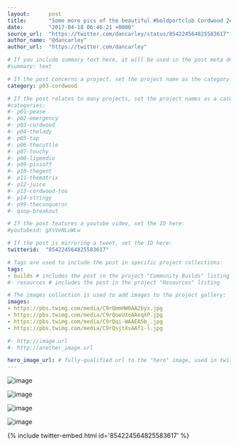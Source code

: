 ```yaml
---
layout:      post
title:       "Some more pics of the beautiful #boldportclub Cordwood 2ed."
date:        "2017-04-18 06:46:21 +0000"
source_url:  "https://twitter.com/dancarley/status/854224564825583617"
author_name: "@dancarley"
author_url:  "https://twitter.com/dancarley"

# If you include summary text here, it will be used in the post meta description instead of an excerpt from the post body
#summary: text

# If the post concerns a project, set the project name as the category:
category: p03-cordwood

# If the post relates to many projects, set the project names as a categories array:
#categories:
#- p01-pease
#- p02-emergency
#- p03-cordwood
#- p04-thelady
#- p05-tap
#- p06-thecuttle
#- p07-touchy
#- p08-ligemdio
#- p09-pissoff
#- p10-thegent
#- p11-thematrix
#- p12-juice
#- p13-cordwood-too
#- p14-stringy
#- p99-theconqueror
#- qsop-breakout

# If the post features a youtube video, set the ID here:
#youtubeid: gXsVeNLuWLw

# If the post is mirroring a tweet, set the ID here:
twitterid:  "854224564825583617"

# Tags are used to include the post in specific project collections:
tags:
- builds # includes the post in the project "Community Builds" listing
#- resources # includes the post in the project "Resources" listing

# The images collection is used to add images to the project gallery:
images:
- https://pbs.twimg.com/media/C9rQmmHW0AA2byx.jpg
- https://pbs.twimg.com/media/C9rQoeUXoAAeqXP.jpg
- https://pbs.twimg.com/media/C9rQqi-WAAEA5b_.jpg
- https://pbs.twimg.com/media/C9rQsjtXsAAf1-l.jpg

#- http://image.url
#- http://another_image.url

hero_image_url: # fully-qualified url to the "hero" image, used in twitter cards for example
---
```


![image](https://pbs.twimg.com/media/C9rQmmHW0AA2byx.jpg)

![image](https://pbs.twimg.com/media/C9rQoeUXoAAeqXP.jpg)

![image](https://pbs.twimg.com/media/C9rQqi-WAAEA5b_.jpg)

![image](https://pbs.twimg.com/media/C9rQsjtXsAAf1-l.jpg)

{% include twitter-embed.html id='854224564825583617' %}


